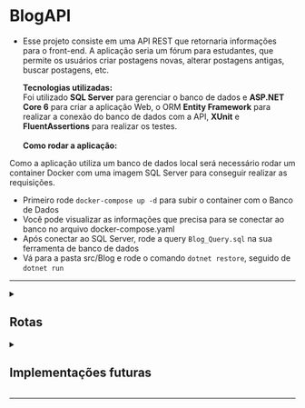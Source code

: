 # BlogAPI 

- Esse projeto consiste em uma API REST que retornaria informações para o front-end. A aplicação seria um fórum para estudantes, que permite os usuários
criar postagens novas, alterar postagens antigas, buscar postagens, etc. 


  <summary><strong>Tecnologias utilizadas:</strong></summary>
  Foi utilizado <strong>SQL Server</strong> para gerenciar o banco de dados e <strong>ASP.NET Core 6</strong> para criar a aplicação Web, 
  o ORM <strong>Entity Framework</strong> para realizar a conexão do banco de dados com a API, <strong>XUnit</strong> e <strong>FluentAssertions</strong>
  para realizar os testes.

  <br>
  <br>



  <summary><strong>Como rodar a aplicação:</strong></summary>
 Como a aplicação utiliza um banco de dados local será necessário rodar um container Docker com uma imagem SQL Server para conseguir realizar as requisições.
 <br>
  <ul>
    <li>Primeiro rode <code>docker-compose up -d</code> para subir o container com o Banco de Dados</li>
    <li>Você pode visualizar as informações que precisa para se conectar ao banco no arquivo docker-compose.yaml</li> 
    <li>Após conectar ao SQL Server, rode a query <code>Blog_Query.sql</code> na sua ferramenta de banco de dados</li>
    <li>Vá para a pasta src/Blog e rode o comando <code>dotnet restore</code>, seguido de <code>dotnet run</code></li>
  </ul>


<hr>

<details><summary><h2>Rotas</h2></summary>
  <img alt="Rotas da API no Swagger" src="./images/Swagger.png"/>
  <ul>
   <li>As rotas <code>login</code> e <code>signup</code> fazem login e cadastro de usuários novos. Quando a requisição é bem sucedida retorna 
     um <strong>token</strong></li>
   </ul>
   <h3>Para acessar as próximas rotas é necessário inserir clicar em Authorize e inserir <code>Bearer {token-gerado}</code></h3>
  <ul>
   <li>As rotas <code>PUT post/id</code>, <code>POST post/id</code>, e <code>DELETE post/id</code> permitem alterar apenas posts feitos pelo usuário logado</li>
   <li>As rotas <code>PUT user/id</code> e <code>DELETE user/id</code> permitem alterar apenas alterar dados do usuário logado também</li>
  </ul>
</details>


<details><summary><h2>Implementações futuras</h2></summary>
   <ul>
     <li>Maior cobertura de testes</li>
     <li>Deploy da aplicação</li>
     <li>Validação de Email</li>
  </ul>
</details>

<hr>

